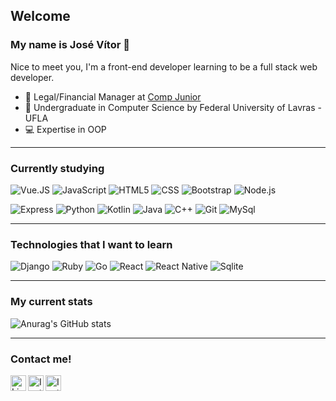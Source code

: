 ## Welcome
### My name is José Vítor 👋

Nice to meet you, I'm a front-end developer learning to be a full stack web developer.

* 🚀 Legal/Financial Manager at <a href="https://www.compjunior.com.br/" target="_blank">Comp Junior</a>
* 🏢 Undergraduate in Computer Science by Federal University of Lavras - UFLA
* 💻 Expertise in OOP

---
### Currently studying
![Vue.JS](https://img.shields.io/badge/-Vue.js-555555?style=flat&logo=vue.js)
![JavaScript](https://img.shields.io/badge/-JavaScript-555555?style=flat&logo=javascript)
![HTML5](https://img.shields.io/badge/-HTML5-555555?style=flat&logo=html5)
![CSS](https://img.shields.io/badge/-CSS-555555?style=flat&logo=CSS3)
![Bootstrap](https://img.shields.io/badge/-Bootstrap-555555?style=flat&logo=bootstrap)
![Node.js](https://img.shields.io/badge/-Node.js-555555?style=flat&logo=node.js)

![Express](https://img.shields.io/badge/-ExpressJS-555555?style=flat&logo=express)
![Python](https://img.shields.io/badge/-Python-555555?style=flat&logo=python)
![Kotlin](https://img.shields.io/badge/-Kotlin-555555?style=flat&logo=kotlin)
![Java](https://img.shields.io/badge/-Java-555555?style=flat&logo=java)
![C++](https://img.shields.io/badge/-C++-555555?style=flat&logo=c%2B%2B)
![Git](https://img.shields.io/badge/-Git-555555?style=flat&logo=git)
![MySql](https://img.shields.io/badge/-MySql-555555?style=flat&logo=mySql)
  
---
### Technologies that I want to learn
![Django](https://img.shields.io/badge/-Django-555555?style=flat&logo=django)
![Ruby](https://img.shields.io/badge/-Ruby-555555?style=flat&logo=ruby)
![Go](https://img.shields.io/badge/-Go-555555?style=flat&logo=go)
![React](https://img.shields.io/badge/-React-555555?style=flat&logo=react)
![React Native](https://img.shields.io/badge/-React%20Native-555555?style=flat&logo=react)
![Sqlite](https://img.shields.io/badge/-Sqlite-555555?style=flat&logo=sqlite)

---
### My current stats
![Anurag's GitHub stats](https://github-readme-stats.vercel.app/api?username=josev-marques&show_icons=true&theme=dracula)


---
### Contact me!
<a target="_blank" href="https://www.linkedin.com/in/josevmarques/">
  <img align="left" alt="LinkedIN" width="25px" src="https://logospng.org/download/linkedin/logo-linkedin-icon-2048.png" /> </a>
   

<a target="_blank" href="mailto:josev.marques01@gmail.com">
  <img align="left" alt="Instagram" width="25px" src="https://logodownload.org/wp-content/uploads/2018/03/gmail-logo-2-1.png" />
</a>
   

<a target="_blank" href="https://gitlab.com/josev.marques">
  <img align="left" alt="Instagram" width="25px" src="https://upload.wikimedia.org/wikipedia/commons/thumb/1/18/GitLab_Logo.svg/1200px-GitLab_Logo.svg.png" />
</a>

